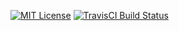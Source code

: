 [![MIT License](https://img.shields.io/badge/license-MIT-blue.svg?style=flat)](LICENSE.md)
[![TravisCI Build Status](https://travis-ci.org/thomasuster/haxe-ios-travis.svg?branch=master)](https://travis-ci.org/thomasuster/haxe-ios-travis)